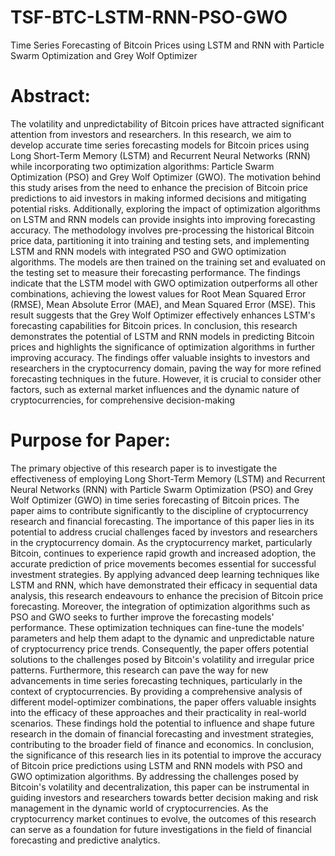 # TSF-BTC-LSTM-RNN-PSO-GWO
Time Series Forecasting of Bitcoin Prices using LSTM and RNN with Particle Swarm Optimization and Grey Wolf Optimizer
# Abstract: 
The volatility and unpredictability of Bitcoin prices have attracted significant attention from investors and researchers. In this research, we aim to develop accurate time series forecasting models for Bitcoin prices using Long Short-Term Memory (LSTM) and Recurrent Neural Networks (RNN) while incorporating two optimization algorithms: Particle Swarm Optimization (PSO) and Grey Wolf Optimizer (GWO). The motivation behind this study arises from the need to enhance the precision of Bitcoin price predictions to aid investors in making informed decisions and mitigating potential risks. Additionally, exploring the impact of optimization algorithms on LSTM and RNN models can provide insights into improving forecasting accuracy. The methodology involves pre-processing the historical Bitcoin price data, partitioning it into training and testing sets, and implementing LSTM and RNN models with integrated PSO and GWO optimization algorithms. The models are then trained on the training set and evaluated on the testing set to measure their forecasting performance. The findings indicate that the LSTM model with GWO optimization outperforms all other combinations, achieving the lowest values for Root Mean Squared Error (RMSE), Mean Absolute Error (MAE), and Mean Squared Error (MSE). This result suggests that the Grey Wolf Optimizer effectively enhances LSTM's forecasting capabilities for Bitcoin prices. In conclusion, this research demonstrates the potential of LSTM and RNN models in predicting Bitcoin prices and highlights the significance of optimization algorithms in further improving accuracy. The findings offer valuable insights to investors and researchers in the cryptocurrency domain, paving the way for more refined forecasting techniques in the future. However, it is crucial to consider other factors, such as external market influences and the dynamic nature of cryptocurrencies, for comprehensive decision-making
# Purpose for Paper: 
The primary objective of this research paper is to investigate the effectiveness of employing Long Short-Term Memory (LSTM) and Recurrent Neural Networks (RNN) with Particle Swarm Optimization (PSO) and Grey Wolf Optimizer (GWO) in time series forecasting of Bitcoin prices. The paper aims to contribute significantly to the discipline of cryptocurrency research and financial forecasting. The importance of this paper lies in its potential to address crucial challenges faced by investors and researchers in the cryptocurrency domain. As the cryptocurrency market, particularly Bitcoin, continues to experience rapid growth and increased adoption, the accurate prediction of price movements becomes essential for successful investment strategies. By applying advanced deep learning techniques like LSTM and RNN, which have demonstrated their efficacy in sequential data analysis, this research endeavours to enhance the precision of Bitcoin price forecasting. Moreover, the integration of optimization algorithms such as PSO and GWO seeks to further improve the forecasting models' performance. These optimization techniques can fine-tune the models' parameters and help them adapt to the dynamic and unpredictable nature of cryptocurrency price trends. Consequently, the paper offers potential solutions to the challenges posed by Bitcoin's volatility and irregular price patterns. Furthermore, this research can pave the way for new advancements in time series forecasting techniques, particularly in the context of cryptocurrencies. By providing a comprehensive analysis of different model-optimizer combinations, the paper offers valuable insights into the efficacy of these approaches and their practicality in real-world scenarios. These findings hold the potential to influence and shape future research in the domain of financial forecasting and investment strategies, contributing to the broader field of finance and economics. In conclusion, the significance of this research lies in its potential to improve the accuracy of Bitcoin price predictions using LSTM and RNN models with PSO and GWO optimization algorithms. By addressing the challenges posed by Bitcoin's volatility and decentralization, this paper can be instrumental in guiding investors and researchers towards better decision making and risk management in the dynamic world of cryptocurrencies. As the cryptocurrency market continues to evolve, the outcomes of this research can serve as a foundation for future investigations in the field of financial forecasting and predictive analytics.

